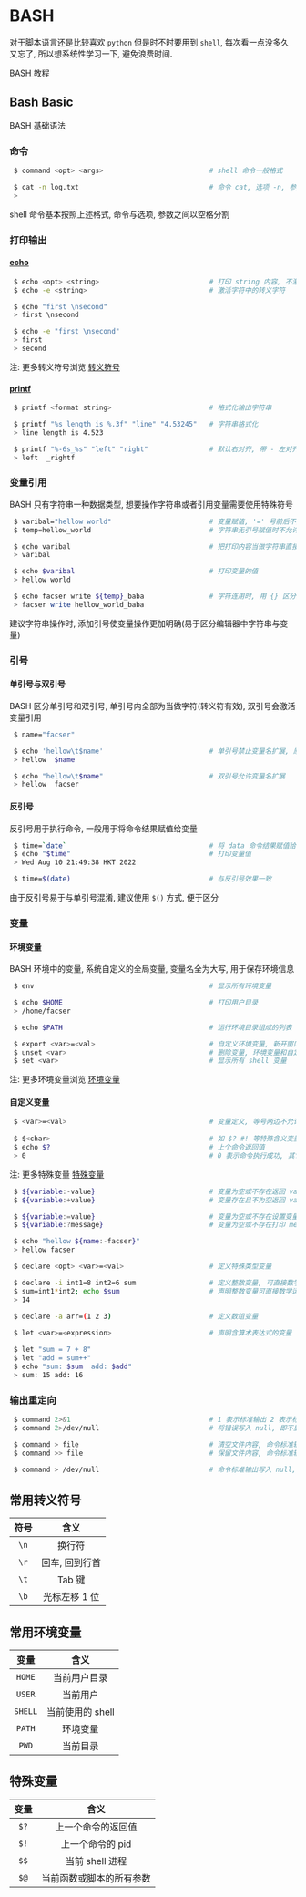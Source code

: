<!--
 * @FilePath: \文档\Learning\BASH\BASH-1-basic.md
 * @Author: facser
 * @Date: 2022-08-09 21:20:45
 * @LastEditTime: 2022-08-14 13:40:09
 * @LastEditors: facser
 * @Description: 
-->
# BASH

对于脚本语言还是比较喜欢 `python` 但是时不时要用到 `shell`, 每次看一点没多久又忘了, 所以想系统性学习一下, 避免浪费时间.

[BASH 教程](https://wangdoc.com/bash/)

## Bash Basic

BASH 基础语法

### 命令

```bash
 $ command <opt> <args>                          # shell 命令一般格式

 $ cat -n log.txt                                # 命令 cat, 选项 -n, 参数 log.txt
 > 
```

shell 命令基本按照上述格式, 命令与选项, 参数之间以空格分割

### 打印输出

#### [echo](https://linux.alianga.com/c/echo.html)

```bash
 $ echo <opt> <string>                           # 打印 string 内容, 不激活转义符号
 $ echo -e <string>                              # 激活字符中的转义字符

 $ echo "first \nsecond"                        
 > first \nsecond

 $ echo -e "first \nsecond"                        
 > first 
 > second
```

注: 更多转义符号浏览 [转义符号](#常用转义符号)

#### [printf](https://linux.alianga.com/c/printf.html)

```bash
 $ printf <format string>                        # 格式化输出字符串

 $ printf "%s length is %.3f" "line" "4.53245"   # 字符串格式化 
 > line length is 4.523

 $ printf "%-6s_%s" "left" "right"               # 默认右对齐, 带 - 左对齐, 数字表示占位
 > left  _rightf
```

### 变量引用

BASH 只有字符串一种数据类型, 想要操作字符串或者引用变量需要使用特殊符号

```bash
 $ varibal="hellow world"                        # 变量赋值, '=' 号前后不允许空格
 $ temp=hellow_world                             # 字符串无引号赋值时不允许空格

 $ echo varibal                                  # 把打印内容当做字符串直接打印 
 > varibal

 $ echo $varibal                                 # 打印变量的值 
 > hellow world                

 $ echo facser write ${temp}_baba                # 字符连用时, 用 {} 区分变量
 > facser write hellow_world_baba
```

建议字符串操作时, 添加引号使变量操作更加明确(易于区分编辑器中字符串与变量)

### 引号

#### 单引号与双引号

BASH 区分单引号和双引号, 单引号内全部为当做字符(转义符有效), 双引号会激活变量引用

```bash
 $ name="facser"

 $ echo 'hellow\t$name'                          # 单引号禁止变量名扩展, 原样打印
 > hellow  $name

 $ echo "hellow\t$name"                          # 双引号允许变量名扩展
 > hellow  facser
```

#### 反引号

反引号用于执行命令, 一般用于将命令结果赋值给变量

```bash
 $ time=`date`                                   # 将 data 命令结果赋值给 time
 $ echo "$time"                                  # 打印变量值
 > Wed Aug 10 21:49:38 HKT 2022

 $ time=$(date)                                  # 与反引号效果一致
```

由于反引号易于与单引号混淆, 建议使用 `$()` 方式, 便于区分

### 变量

#### 环境变量

BASH 环境中的变量, 系统自定义的全局变量, 变量名全为大写, 用于保存环境信息

```bash
 $ env                                           # 显示所有环境变量

 $ echo $HOME                                    # 打印用户目录
 > /home/facser

 $ echo $PATH                                    # 运行环境目录组成的列表

 $ export <var>=<val>                            # 自定义环境变量, 新开窗口或重启失效
 $ unset <var>                                   # 删除变量, 环境变量和自定义变量均可
 $ set <var>                                     # 显示所有 shell 变量
```

注: 更多环境变量浏览 [环境变量](#常用环境变量)

#### 自定义变量

```bash
 $ <var>=<val>                                   # 变量定义, 等号两边不允许空格
 
 $ $<char>                                       # 如 $? #! 等特殊含义变量
 $ echo $?                                       # 上个命令返回值
 > 0                                             # 0 表示命令执行成功, 其它只表示失败或错误
```

注: 更多特殊变量 [特殊变量](#特殊变量)

```bash
 $ ${variable:-value}                            # 变量为空或不存在返回 value
 $ ${variable:+value}                            # 变量存在且不为空返回 value

 $ ${variable:=value}                            # 变量为空或不存在设置变量为 value, 返回 values
 $ ${variable:?message}                          # 变量为空或不存在打印 message, 并退出

 $ echo "hellow ${name:-facser}"
 > hellow facser
```

```bash
 $ declare <opt> <var>=<val>                     # 定义特殊类型变量

 $ declare -i int1=8 int2=6 sum                  # 定义整数变量, 可直接数学运算
 $ sum=int1*int2; echo $sum                      # 声明整数变量可直接数学运算
 > 14
 
 $ declare -a arr=(1 2 3)                        # 定义数组变量
```

```bash
 $ let <var>=<expression>                        # 声明含算术表达式的变量

 $ let "sum = 7 + 8"                                 
 $ let "add = sum++"
 $ echo "sum: $sum  add: $add"
 > sum: 15 add: 16
```

### 输出重定向

```bash
 $ command 2>&1                                  # 1 表示标准输出 2 表示标准错误输出
 $ command 2>/dev/null                           # 将错误写入 null, 即不显示错误

 $ command > file                                # 清空文件内容, 命令标准输出写入文件
 $ command >> file                               # 保留文件内容, 命令标准输出追加入文件

 $ command > /dev/null                           # 命令标准输出写入 null, 即不显示正常结果
```

## 常用转义符号

|符号|含义|
|:--:|:--:|
|`\n`|换行符|
|`\r`|回车, 回到行首|
|`\t`|Tab 键|
|`\b`|光标左移 1 位|

## 常用环境变量

|变量|含义|
|:-:|:-:|
|`HOME`|当前用户目录|
|`USER`|当前用户|
|`SHELL`|当前使用的 shell|
|`PATH`|环境变量|
|`PWD`|当前目录|

## 特殊变量

|变量|含义|
|:-:|:-:|
|`$?`|上一个命令的返回值|
|`$!`|上一个命令的 pid|
|`$$`|当前 shell 进程|
|`$@`|当前函数或脚本的所有参数|
